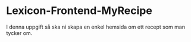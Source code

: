 # Lexicon-Frontend-MyRecipe
I denna uppgift så ska ni skapa en enkel hemsida om ett recept som man tycker om. 
